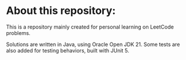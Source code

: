 
# About this repository:

This is a repository mainly created for personal learning on LeetCode problems.

Solutions are written in Java, using Oracle Open JDK 21. Some tests are also added for testing behaviors, built with JUnit 5.
